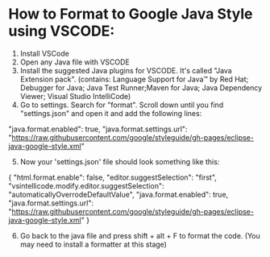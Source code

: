 # How to Format to Google Java Style using VSCODE:
1. Install VSCode
2. Open any Java file with VSCODE
3. Install the suggested Java plugins for VSCODE. It's called "Java Extension pack". (contains: Language Support for Java™ by Red Hat; Debugger for Java; Java Test Runner;Maven for Java; Java Dependency Viewer; Visual Studio IntelliCode)
4. Go to settings. Search for "format". Scroll down until you find "settings.json" and open it and add the following lines:

"java.format.enabled": true,
"java.format.settings.url": "https://raw.githubusercontent.com/google/styleguide/gh-pages/eclipse-java-google-style.xml"

5. Now your 'settings.json' file should look something like this:

{
    "html.format.enable": false,
    "editor.suggestSelection": "first",
    "vsintellicode.modify.editor.suggestSelection": "automaticallyOverrodeDefaultValue",
    "java.format.enabled": true,
    "java.format.settings.url": "https://raw.githubusercontent.com/google/styleguide/gh-pages/eclipse-java-google-style.xml"
}

6. Go back to the java file and press shift + alt + F  to format the code.  (You may need to install a formatter at this stage)